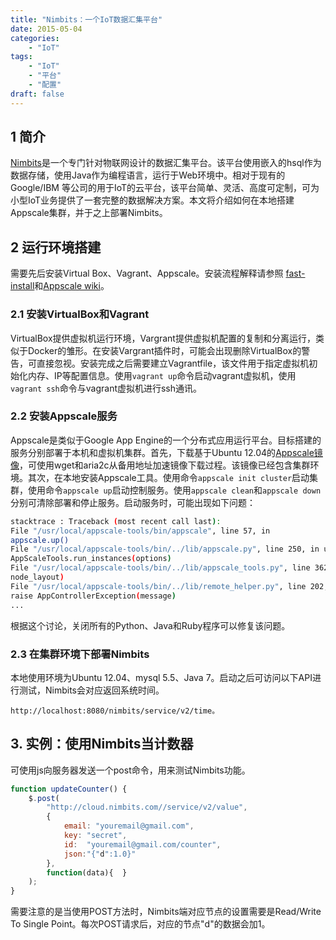 ```yaml
---
title: "Nimbits：一个IoT数据汇集平台"
date: 2015-05-04
categories:
    - "IoT"
tags:
    - "IoT"
    - "平台"
    - "配置"
draft: false
---
```


## 1 简介

[Nimbits](https://github.com/bsautner/com.nimbits)是一个专门针对物联网设计的数据汇集平台。该平台使用嵌入的hsql作为数据存储，使用Java作为编程语言，运行于Web环境中。相对于现有的Google/IBM 等公司的用于IoT的云平台，该平台简单、灵活、高度可定制，可为小型IoT业务提供了一套完整的数据解决方案。本文将介绍如何在本地搭建Appscale集群，并于之上部署Nimbits。

## 2 运行环境搭建

需要先后安装Virtual Box、Vagrant、Appscale。安装流程解释请参照
[fast-install](http://www.appscale.com/faststart)和[Appscale wiki](https://github.com/AppScale/appscale/wiki/AppScale-on-VirtualBox)。

### 2.1 安装VirtualBox和Vagrant

VirtualBox提供虚拟机运行环境，Vargrant提供虚拟机配置的复制和分离运行，类似于Docker的雏形。在安装Vargrant插件时，可能会出现删除VirtualBox的警告，可直接忽视。安装完成之后需要建立Vagrantfile，该文件用于指定虚拟机初始化内存、IP等配置信息。使用`vagrant up`命令启动vagrant虚拟机，使用`vagrant ssh`命令与vagrant虚拟机进行ssh通讯。

### 2.2 安装Appscale服务

Appscale是类似于Google App Engine的一个分布式应用运行平台。目标搭建的服务分别部署于本机和虚拟机集群。首先，下载基于Ubuntu 12.04的[Appscale镜像](http://download.appscale.com/apps/AppScale%201.12.0%20VirtualBox%20Image)，可使用wget和aria2c从备用地址加速镜像下载过程。该镜像已经包含集群环境。其次，在本地安装Appscale工具。使用命令`appscale init cluster`启动集群，使用命令`appscale up`启动控制服务。使用`appscale clean`和`appscale down`分别可清除部署和停止服务。启动服务时，可能出现如下问题：
```sh
stacktrace : Traceback (most recent call last):
File "/usr/local/appscale-tools/bin/appscale", line 57, in
appscale.up()
File "/usr/local/appscale-tools/bin/../lib/appscale.py", line 250, in up
AppScaleTools.run_instances(options)
File "/usr/local/appscale-tools/bin/../lib/appscale_tools.py", line 362, in run_instances
node_layout)
File "/usr/local/appscale-tools/bin/../lib/remote_helper.py", line 202, in start_head_node
raise AppControllerException(message)
...
```
根据这个讨论，关闭所有的Python、Java和Ruby程序可以修复该问题。

### 2.3 在集群环境下部署Nimbits

本地使用环境为Ubuntu 12.04、mysql 5.5、Java 7。启动之后可访问以下API进行测试，Nimbits会对应返回系统时间。
```
http://localhost:8080/nimbits/service/v2/time。
```

## 3. 实例：使用Nimbits当计数器

可使用js向服务器发送一个post命令，用来测试Nimbits功能。
```js
function updateCounter() {
    $.post(
        "http://cloud.nimbits.com//service/v2/value",
        {
            email: "youremail@gmail.com",
            key: "secret",
            id:  "youremail@gmail.com/counter",
            json:"{"d":1.0}"
        },
        function(data){  }
    );
}
```
需要注意的是当使用POST方法时，Nimbits端对应节点的设置需要是Read/Write To Single Point。每次POST请求后，对应的节点"d"的数据会加1。
